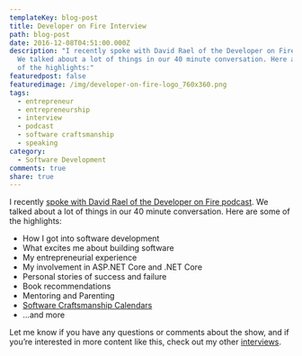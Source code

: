 ```yaml
---
templateKey: blog-post
title: Developer on Fire Interview
path: blog-post
date: 2016-12-08T04:51:00.000Z
description: "I recently spoke with David Rael of the Developer on Fire podcast.
  We talked about a lot of things in our 40 minute conversation. Here are some
  of the highlights:"
featuredpost: false
featuredimage: /img/developer-on-fire-logo_760x360.png
tags:
  - entrepreneur
  - entrepreneurship
  - interview
  - podcast
  - software craftsmanship
  - speaking
category:
  - Software Development
comments: true
share: true
---
```

[](/img/developer-on-fire-logo_760x360.png)I recently [spoke with David Rael of the Developer on Fire podcast](http://developeronfire.com/episode-189-steve-smith-appreciating-perspectives). We talked about a lot of things in our 40 minute conversation. Here are some of the highlights:

* How I got into software development
* What excites me about building software
* My entrepreneurial experience
* My involvement in ASP.NET Core and .NET Core
* Personal stories of success and failure
* Book recommendations
* Mentoring and Parenting
* [Software Craftsmanship Calendars](https://store.deviq.com/collections/all)
* …and more

Let me know if you have any questions or comments about the show, and if you’re interested in more content like this, check out my other [interviews](http://ardalis.com/interviews).